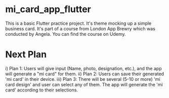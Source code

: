 # mi_card_app_flutter

This is a basic Flutter practice project. It's theme mocking up a simple business card. It's part of a course from London App Brewry which was conducted by Angela. You can find the course on Udemy.


# Next Plan
i) Plan 1: Users will give input (Name, photo, designation, etc.), and the app will generate a "mi card" for them.
ii) Plan 2: Users can save their generated 'mi card' in their device.
iii) Plan 3: There will be several (5-10 or more) 'mi card design' and user can select any of them. The app will generate the 'mi card' according to their selections.

